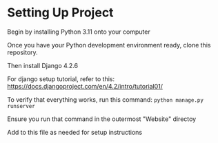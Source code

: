 # Setting Up Project
Begin by installing Python 3.11 onto your computer

Once you have your Python development environment ready, clone this repository.

Then install Django 4.2.6

For django setup tutorial, refer to this: 
https://docs.djangoproject.com/en/4.2/intro/tutorial01/

To verify that everything works, run this command:
`python manage.py runserver`

Ensure you run that command in the outermost "Website" directoy

Add to this file as needed for setup instructions